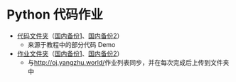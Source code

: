 # Python 代码作业
* [代码文件夹](https://github.com/huobaohuangxu/Python-homework/tree/main/%E4%BB%A3%E7%A0%81)（[国内备份1](https://gitee.com/huobaohuangxu/Python-homework/tree/main/%E4%BB%A3%E7%A0%81)、[国内备份2](https://huobaohuangxu.coding.net/public/Python-Homework/Python-Homework/git/files/main/%E4%BB%A3%E7%A0%81)）
    + 来源于教程中的部分代码 Demo
* [作业文件夹](https://github.com/huobaohuangxu/Python-homework/tree/main/%E4%BD%9C%E4%B8%9A)（[国内备份1](https://gitee.com/huobaohuangxu/Python-homework/tree/main/%E4%BD%9C%E4%B8%9A)、[国内备份2](https://huobaohuangxu.coding.net/public/Python-Homework/Python-Homework/git/files/main/%E4%BD%9C%E4%B8%9A)）
    + 与<http://oj.yangzhu.world/>作业列表同步，并在每次完成后上传到文件夹中
